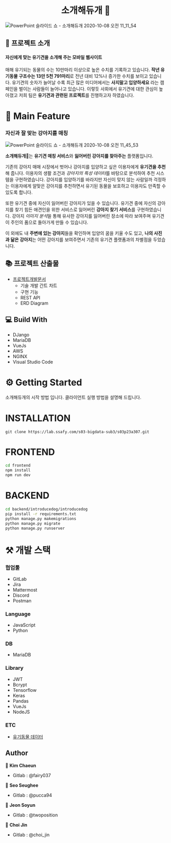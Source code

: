 <h1 align="center">소개해듀개 🐶</h1>

![PowerPoint 슬라이드 쇼 -  소개해듀개  2020-10-08 오전 11_11_54](https://user-images.githubusercontent.com/50106311/95407593-68812c00-0958-11eb-8823-d648898edb11.png)

## 📎 프로젝트 소개 

#### 자신에게 맞는 유기견을 소개해 주는 모바일 웹사이트
 매해 유기되는 동물의 수는 10만마리 이상으로 높은 수치를 기록하고 있습니다.
**작년 유기동물 구조수는 13만 5천 791마리**로 전년 대비 12%나 증가한 수치를 보이고 있습니다.
유기견의 숫자가 늘어날 수록 최근 많은 미디어에서는 **사지말고 입양하세요** 라는 캠페인을 벌이는 사람들이 늘어나고 있습니다.
이렇듯 사회에서 유기견에 대한 관심이 높아졌고 저희 팀은 **유기견과 관련된 프로젝트**를 진행하고자 하였습니다.

# 🐾 Main Feature
### 자신과 잘 맞는 강아지를 매칭
![PowerPoint 슬라이드 쇼 -  소개해듀개  2020-10-08 오전 11_45_53](https://user-images.githubusercontent.com/50106311/95409089-e430a800-095b-11eb-9119-c0b0656bf50d.png)

  **소개해듀개**🐩는 **유기견 매칭 서비스**와 **잃어버린 강아지를 찾아주는** 플랫폼입니다. 
  
 기존의 강아지 매매 시장에서 벗어나 강아지를 입양하고 싶은 이용자에게 **유기견을 추천**해 줍니다. 이용자의 생활 조건과 *강아지의 특성 데이터*를 바탕으로 분석하여 추천 시스템을 구현하였습니다. 강아지를 입양하기를 바라지만 자신이 맞지 않는 사람일까 걱정하는 이용자에게 알맞은 강아지를 추천하면서 유기된 동물을 보호하고 이용자도 만족할 수 있도록 합니다. 

 또한 유기견 중에 자신이 잃어버린 강아지가 있을 수 있습니다. 유기견 중에 자신의 강아지를 찾기 힘든
  애견인을 위한 서비스로 잃어버린 **강아지 찾기 서비스**를 구현하였습니다. 강아지 *이미지 분석*을 통해 유사한 강아지를 잃어버린 장소에 따라 보여주며 유기견이 주인의 품으로 돌아가게 만들 수 있습니다. 
 
 이 외에도 내 **주변에 있는 강아지**들을 확인하며 입양의 꿈을 키울 수도 있고, **나의 사진과 닮은 강아지**는 어떤 강아지를 보여주면서 기존의 유기견 플랫폼과의 차별점을 두었습니다. 


## 📚 프로젝트 산출물 

- [프로젝트개발문서](https://docs.google.com/spreadsheets/d/1LEYeqWii-0VhSPL8beeVzDFWaB1xnoXN_eX04GQBbzY/edit#gid=0)
    -  기술 개발 간트 차트
    -  구현 기능 
    -  REST API
    -  ERD Diagram

## 💻 Build With
 - DJango
 - MariaDB
 - VueJs
 - AWS
 - NGINX
 - Visual Studio Code

# ⚙ Getting Started 

 소개해듀개의 시작 방법 입니다. 클라이언트 실행 방법을 설명해 드립니다. 
 
# INSTALLATION

```
git clone https://lab.ssafy.com/s03-bigdata-sub3/s03p23a307.git
```
 
# FRONTEND

```sh
cd frontend
npm install
npm run dev
```

# BACKEND

```sh
cd backend/introducedog/introducedog
pip install -r requirements.txt
python manage.py makemigrations
python manage.py migrate
python manage.py runserver
```

# ⚒ 개발 스택 

### 협업툴
 - GitLab
 - Jira 
 - Mattermost
 - Discord
 - Postman

### Language 
 - JavaScript 
 - Python

### DB
 - MariaDB

### Library
 - JWT
 - Bcrypt
 - Tensorflow
 - Keras
 - Pandas
 - VueJs
 - NodeJS

### ETC
 - [유기동물 데이터](https://www.data.go.kr/data/15001096/openapi.do)
 

## Author 

 🙋 **Kim Chaeun**
 - Gitlab : @fairy037

 💁 **Seo Seughee**
 - Gitlab : @pucca94

 🙆 **Jeon Soyun**
 - Gitlab :  @twoposition 

 🙎 **Choi Jin**
 - Gitlab :  @choi_jin
